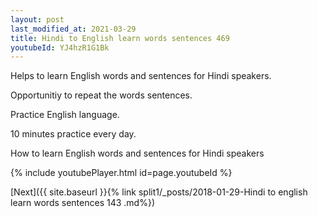 ```yaml
---
layout: post
last_modified_at: 2021-03-29
title: Hindi to English learn words sentences 469 
youtubeId: YJ4hzR1G1Bk
---
```

 
 
Helps to learn English words and sentences for Hindi speakers.

Opportunitiy to repeat the words sentences. 

Practice English language. 
 
10 minutes practice every day. 
 
How to learn English words and sentences for Hindi speakers 
 
{% include youtubePlayer.html id=page.youtubeId %}
 
 
[Next]({{ site.baseurl }}{% link  split1/_posts/2018-01-29-Hindi to english learn words sentences 143 .md%})
 
